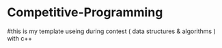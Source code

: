# Competitive-Programming

#this is my template useing during contest ( data structures & algorithms ) with c++
